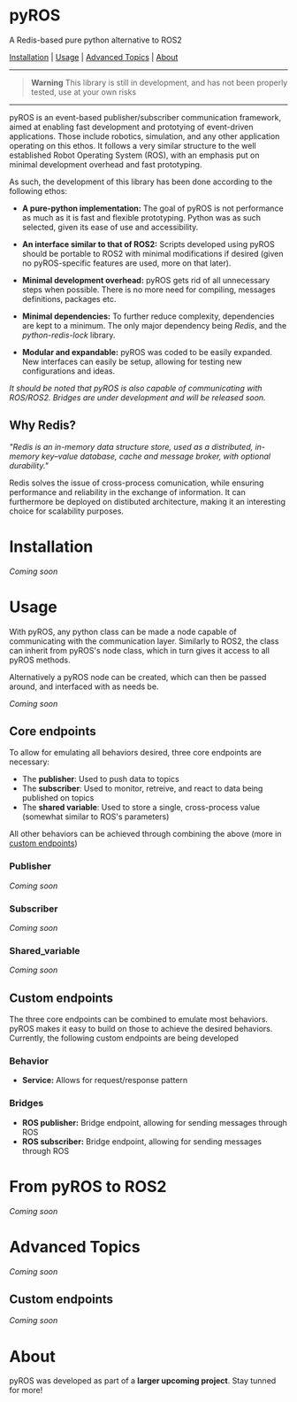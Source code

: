 # pyROS
A Redis-based pure python alternative to ROS2

[Installation](#installation) |  [Usage](#usage) | [Advanced Topics](#advanced-topics) | [About](#about)

---
> **Warning** 
> This library is still in development, and has not been properly tested, use at your own risks
---

pyROS is an event-based publisher/subscriber communication framework, aimed at enabling fast development and prototying of event-driven applications. Those include robotics, simulation, and any other application operating on this ethos. It follows a very similar structure to the well established Robot Operating System (ROS), with an emphasis put on minimal development overhead and fast prototyping.

As such, the development of this library has been done according to the following ethos:

- **A pure-python implementation:** The goal of pyROS is not performance as much as it is fast and flexible prototyping. Python was as such selected, given its ease of use and accessibility.

- **An interface similar to that of ROS2:** Scripts developed using pyROS should be portable to ROS2 with minimal modifications if desired (given no pyROS-specific features are used, more on that later).

- **Minimal development overhead:** pyROS gets rid of all unnecessary steps when possible. There is no more need for compiling, messages definitions, packages etc.

- **Minimal dependencies:** To further reduce complexity, dependencies are kept to a minimum. The only major dependency being *Redis*,  and the *python-redis-lock* library.

- **Modular and expandable:** pyROS was coded to be easily expanded. New interfaces can easily be setup, allowing for testing new configurations and ideas.

*It should be noted that pyROS is also capable of communicating with ROS/ROS2. Bridges are under development and will be released soon.*

## Why Redis?
*"Redis is an in-memory data structure store, used as a distributed, in-memory key–value database, cache and message broker, with optional durability."*

Redis solves the issue of cross-process comunication, while ensuring performance and reliability in the exchange of information. It can furthermore be deployed on distibuted architecture, making it an interesting choice for scalability purposes.

# Installation
*Coming soon*
# Usage
With pyROS, any python class can be made a node capable of communicating with the communication layer. Similarly to ROS2, the class can inherit from pyROS's node class, which in turn gives it access to all pyROS methods. 

Alternatively a pyROS node can be created, which can then be passed around, and interfaced with as needs be.

*Coming soon*

## Core endpoints
To allow for emulating all behaviors desired, three core endpoints are necessary:
- The **publisher**: Used to push data to topics
- The **subscriber**: Used to monitor, retreive, and react to data being published on topics
- The **shared variable**: Used to store a single, cross-process value (somewhat similar to ROS's parameters)

All other behaviors can be achieved through combining the above (more in [custom endpoints](#custom-endpoints))

### Publisher
*Coming soon*
### Subscriber
*Coming soon*
### Shared_variable
*Coming soon*
## Custom endpoints
The three core endpoints can be combined to emulate most behaviors. pyROS makes it easy to build on those to achieve the desired behaviors. Currently, the following custom endpoints are being developed

### Behavior
- **Service:** Allows for request/response pattern

### Bridges
- **ROS publisher:** Bridge endpoint, allowing for sending messages through ROS
- **ROS subscriber:** Bridge endpoint, allowing for sending messages through ROS

# From pyROS to ROS2
*Coming soon*
# Advanced Topics
*Coming soon*
## Custom endpoints
*Coming soon*
# About
pyROS was developed as part of a **larger upcoming project**. Stay tunned for more! 
